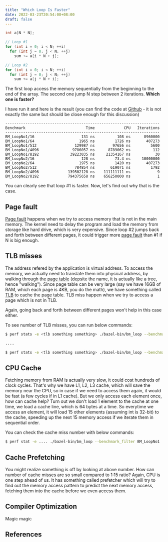 ```yaml
---
title: "Which Loop Is Faster"
date: 2022-03-23T20:54:08+08:00
draft: false
---
```



```cpp
int a[N * N];

// Loop #1
for (int i = 0; i < N; ++i)
  for (int j = 0; j < N; ++j)
    sum += a[i * N + j];

// Loop #2
for (int i = 0; i < N; ++i)
  for (int j = 0; j < N; ++j)
    sum += a[j * N + i];
```

The first loop access the memory sequentially from the beginning to the end of the array. The second one jump N step between 2 iterations. **Which one is faster?**

I have run it and here is the result (you can find the code at [Github](https://github.com/hgminh95/which_loop_is_faster) - it is not exactly the same but should be close enough for this discussion)

```
---------------------------------------------------------------------
Benchmark                           Time             CPU   Iterations
---------------------------------------------------------------------
BM_LoopNo1/16                     131 ns          108 ns      8960000
BM_LoopNo1/64                    1965 ns         1726 ns       407273
BM_LoopNo1/512                 129987 ns        97656 ns         5600
BM_LoopNo1/4096               9786057 ns      8789062 ns          112
BM_LoopNo1/8192              39223035 ns     21354167 ns           30
BM_LoopNo2/16                     128 ns         73.4 ns     10000000
BM_LoopNo2/64                    1975 ns         1420 ns       407273
BM_LoopNo2/512                 784854 ns       619071 ns         1792
BM_LoopNo2/4096             139502128 ns    111111111 ns            9
BM_LoopNo2/8192             794375658 ns    656250000 ns            1
```

You can clearly see that loop #1 is faster. Now, let's find out why that is the case.

## Page fault

[Page fault](https://en.wikipedia.org/wiki/Page_fault) happens when we try to access memory that is not in the main memory. The kernel need to delay the program and load the memory from storage like hard drive, which is very expensive. Since loop #2 jumps back and forth between different pages, it could trigger more [page fault](https://en.wikipedia.org/wiki/Page_fault) than #1 if N is big enough.

## TLB misses

The address refered by the application is virtual address. To access the memory, we actually need to translate them into physical address, by walking through the [page table](https://en.wikipedia.org/wiki/Page_tabl) (depsite the name, it is actually like a tree, hence "walking"). Since page table can be very large (say we have 16GB of RAM, which each page is 4KB, you do the math), we have something called [TLB](https://en.wikipedia.org/wiki/Translation_lookaside_buffer) to cache the page table. TLB miss happen when we try to access a page which is not in TLB.

Again, going back and forth between different pages won't help in this case either.

To see number of TLB misses, you can run below commands:

```bash
$ perf stats -e <tlb something something> ./bazel-bin/bm_loop --benchmark_filter BM_LoopNo1

....

$ perf stats -e <tlb something something> ./bazel-bin/bm_loop --benchmark_filter BM_LoopNo2
```

## CPU Cache

Fetching memory from RAM is actually very slow, it could cost hundreds of clock cycles. That's why we have L1, L2, L3 cache, which will save the memory near the CPU, so in case if we need to access them again, it would be fast (a few cycles if in L1 cache). But we only access each element once, how can cache help? Turn out we don't load 1 element to the cache at one time, we load a cache line, which is 64 bytes at a time. So everytime we access an element, it will load 15 other elements (assuming int is 32-bit) to the cache, speeding up the next 15 memory access if we iterate them in sequential order.

You can check the cache miss number with below commands:

```bash
$ perf stat -e .... ./bazel-bin/bm_loop --benchmark_filter BM_LoopNo1
```

## Cache Prefetching

You might realize something is off by looking at above number. How can number of cache misses are so small compared to 1:15 ratio? Again, CPU is one step ahead of us. It has something called prefetcher which will try to find out the memory access pattern to predict the next memory access, fetching them into the cache before we even access them.

## Compiler Optimization

Magic magic

## References
